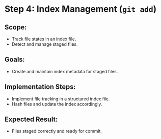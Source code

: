 # Step 4: Index Management (`git add`)

## Scope:
- Track file states in an index file.
- Detect and manage staged files.

## Goals:
- Create and maintain index metadata for staged files.

## Implementation Steps:
- Implement file tracking in a structured index file.
- Hash files and update the index accordingly.

## Expected Result:
- Files staged correctly and ready for commit.
